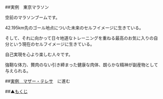 ##実例　東京マラソン

空前のマラソンブームです。

42.195km先のゴール地点についた未来のセルフイメージに生きている。

そして、それに向かって日々地道なトレーニングを重ねる最高のお気に入りの自分という現在のセルフイメージに生きている。

自己実現を心より楽しむ人々です。

強靭な体力、贅肉のない引き締まった健康な肉体、朗らかな精神が副産物として与えられる。

##[実例　マザー・テレサ](/contents/entry40/entry.html)　に進む

##▲[もくじ](/contents/a_index/entry.html)